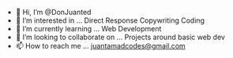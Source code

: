 - 👋 Hi, I’m @DonJuanted
- 👀 I’m interested in ...
    Direct Response Copywriting
    Coding
- 🌱 I’m currently learning ...
    Web Development
- 💞️ I’m looking to collaborate on ...
    Projects around basic web dev
- 📫 How to reach me ...
    juantamadcodes@gmail.com
<!---
DonJuanted/DonJuanted is a ✨ special ✨ repository because its `README.md` (this file) appears on your GitHub profile.
You can click the Preview link to take a look at your changes.
--->
